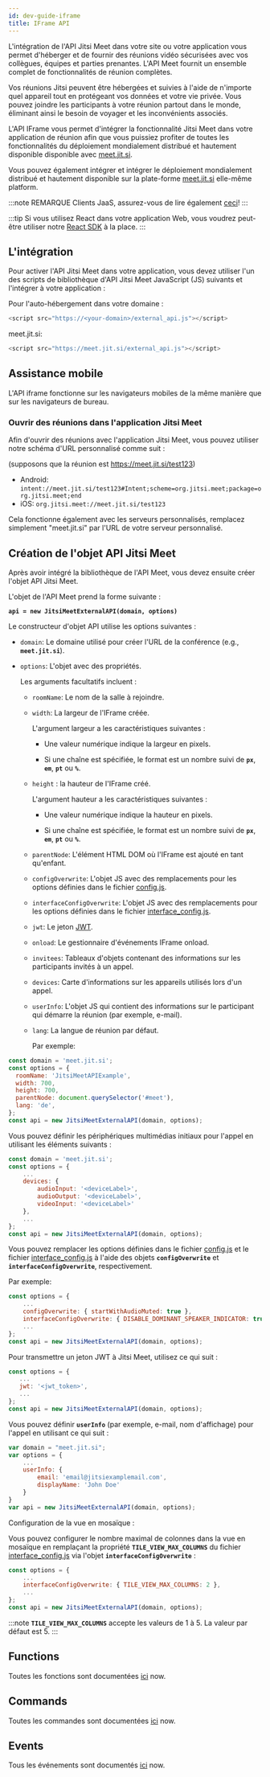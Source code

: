 ```yaml
---
id: dev-guide-iframe
title: IFrame API
---
```


L'intégration de l'API Jitsi Meet dans votre site ou votre application vous permet d'héberger et de fournir des réunions vidéo sécurisées avec vos collègues, équipes et parties prenantes. L'API Meet fournit un ensemble complet de fonctionnalités de réunion complètes.

Vos réunions Jitsi peuvent être hébergées et suivies à l'aide de n'importe quel appareil tout en protégeant vos données et votre vie privée. Vous pouvez joindre les participants à votre réunion partout dans le monde, éliminant ainsi le besoin de voyager et les inconvénients associés.

L'API IFrame vous permet d'intégrer la fonctionnalité Jitsi Meet dans votre application de réunion afin que vous puissiez profiter de toutes les fonctionnalités du déploiement mondialement distribué et hautement disponible disponible avec [meet.jit.si](https://meet.jit.si/).

Vous pouvez également intégrer et intégrer le déploiement mondialement distribué et hautement disponible sur la plate-forme [meet.jit.si](https://meet.jit.si/) elle-même platform.

:::note REMARQUE
Clients JaaS, assurez-vous de lire également [ceci](https://developer.8x8.com/jaas/docs/iframe-api-overview)!
:::

:::tip
Si vous utilisez React dans votre application Web, vous voudrez peut-être utiliser notre [React SDK](dev-guide-react-sdk) à la place.
:::

## L'intégration

Pour activer l'API Jitsi Meet dans votre application, vous devez utiliser l'un des scripts de bibliothèque d'API Jitsi Meet JavaScript (JS) suivants et l'intégrer à votre application :

Pour l'auto-hébergement dans votre domaine :

```javascript
<script src="https://<your-domain>/external_api.js"></script>
```

meet.jit.si:

```javascript
<script src="https://meet.jit.si/external_api.js"></script>
```

## Assistance mobile

L'API iframe fonctionne sur les navigateurs mobiles de la même manière que sur les navigateurs de bureau.

### Ouvrir des réunions dans l'application Jitsi Meet

Afin d'ouvrir des réunions avec l'application Jitsi Meet, vous pouvez utiliser notre schéma d'URL personnalisé comme suit :

(supposons que la réunion est https://meet.jit.si/test123)

- Android: `intent://meet.jit.si/test123#Intent;scheme=org.jitsi.meet;package=org.jitsi.meet;end`
- iOS: `org.jitsi.meet://meet.jit.si/test123`

Cela fonctionne également avec les serveurs personnalisés, remplacez simplement "meet.jit.si" par l'URL de votre serveur personnalisé.

## Création de l'objet API Jitsi Meet

Après avoir intégré la bibliothèque de l'API Meet, vous devez ensuite créer l'objet API Jitsi Meet.

L'objet de l'API Meet prend la forme suivante :

**`api = new JitsiMeetExternalAPI(domain, options)`**

Le constructeur d'objet API utilise les options suivantes :

- `domain`: Le domaine utilisé pour créer l'URL de la conférence (e.g., **`meet.jit.si`**).
- `options`: L'objet avec des propriétés.

  Les arguments facultatifs incluent :

  - `roomName`: Le nom de la salle à rejoindre.

  - `width`: La largeur de l'IFrame créée.

    L'argument largeur a les caractéristiques suivantes :

    - Une valeur numérique indique la largeur en pixels.

    - Si une chaîne est spécifiée, le format est un nombre suivi de **`px`**, **`em`**, **`pt`** ou **`%`**.

  - `height` : la hauteur de l'IFrame créé.

    L'argument hauteur a les caractéristiques suivantes :

    - Une valeur numérique indique la hauteur en pixels.

    - Si une chaîne est spécifiée, le format est un nombre suivi de **`px`**, **`em`**, **`pt`** ou **`%`**.

  - `parentNode`: L'élément HTML DOM où l'IFrame est ajouté en tant qu'enfant.

  - `configOverwrite`: L'objet JS avec des remplacements pour les options définies dans le fichier [config.js].

  - `interfaceConfigOverwrite`: L'objet JS avec des remplacements pour les options définies dans le fichier [interface_config.js].

  - `jwt`: Le jeton [JWT](https://jwt.io/).

  - `onload`: Le gestionnaire d'événements IFrame onload.

  - `invitees`: Tableaux d'objets contenant des informations sur les participants invités à un appel.

  - `devices`: Carte d'informations sur les appareils utilisés lors d'un appel.

  - `userInfo`: L'objet JS qui contient des informations sur le participant qui démarre la réunion (par exemple, e-mail).

  - `lang`: La langue de réunion par défaut.

    Par exemple:

```javascript
const domain = 'meet.jit.si';
const options = {
  roomName: 'JitsiMeetAPIExample',
  width: 700,
  height: 700,
  parentNode: document.querySelector('#meet'),
  lang: 'de',
};
const api = new JitsiMeetExternalAPI(domain, options);
```

Vous pouvez définir les périphériques multimédias initiaux pour l'appel en utilisant les éléments suivants :

```javascript
const domain = 'meet.jit.si';
const options = {
    ...
    devices: {
        audioInput: '<deviceLabel>',
        audioOutput: '<deviceLabel>',
        videoInput: '<deviceLabel>'
    },
    ...
};
const api = new JitsiMeetExternalAPI(domain, options);
```

Vous pouvez remplacer les options définies dans le fichier [config.js] et le fichier [interface_config.js] à l'aide des objets **`configOverwrite`** et **`interfaceConfigOverwrite`**, respectivement.

Par exemple:

```javascript
const options = {
    ...
    configOverwrite: { startWithAudioMuted: true },
    interfaceConfigOverwrite: { DISABLE_DOMINANT_SPEAKER_INDICATOR: true },
    ...
};
const api = new JitsiMeetExternalAPI(domain, options);
```

Pour transmettre un jeton JWT à Jitsi Meet, utilisez ce qui suit :

```javascript
const options = {
   ...
   jwt: '<jwt_token>',
   ...
};
const api = new JitsiMeetExternalAPI(domain, options);
```

Vous pouvez définir **`userInfo`** (par exemple, e-mail, nom d'affichage) pour l'appel en utilisant ce qui suit :

```javascript
var domain = "meet.jit.si";
var options = {
    ...
    userInfo: {
        email: 'email@jitsiexamplemail.com',
        displayName: 'John Doe'
    }
}
var api = new JitsiMeetExternalAPI(domain, options);
```

Configuration de la vue en mosaïque :

Vous pouvez configurer le nombre maximal de colonnes dans la vue en mosaïque en remplaçant la propriété **`TILE_VIEW_MAX_COLUMNS`** du fichier [interface_config.js] via l'objet **`interfaceConfigOverwrite`** :

```javascript
const options = {
    ...
    interfaceConfigOverwrite: { TILE_VIEW_MAX_COLUMNS: 2 },
    ...
};
const api = new JitsiMeetExternalAPI(domain, options);
```

:::note
**`TILE_VIEW_MAX_COLUMNS`** accepte les valeurs de 1 à 5. La valeur par défaut est 5.
:::

## Functions

Toutes les fonctions sont documentées [ici](/handbook/fr/docs/dev-guide/dev-guide-iframe-functions) now.

## Commands

Toutes les commandes sont documentées [ici](/handbook/fr/docs/dev-guide/dev-guide-iframe-commands) now.

## Events

Tous les événements sont documentés [ici](/handbook/fr/docs/dev-guide/dev-guide-iframe-events) now.

[config.js]: https://github.com/jitsi/jitsi-meet/blob/master/config.js
[interface_config.js]: https://github.com/jitsi/jitsi-meet/blob/master/interface_config.js
